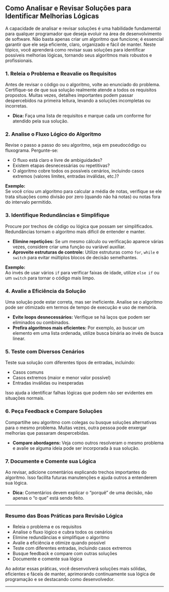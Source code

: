 
## Como Analisar e Revisar Soluções para Identificar Melhorias Lógicas

A capacidade de analisar e revisar soluções é uma habilidade fundamental para qualquer programador que deseja evoluir na área de desenvolvimento de software. Não basta apenas criar um algoritmo que funcione; é essencial garantir que ele seja eficiente, claro, organizado e fácil de manter. Neste tópico, você aprenderá como revisar suas soluções para identificar possíveis melhorias lógicas, tornando seus algoritmos mais robustos e profissionais.

### 1. **Releia o Problema e Reavalie os Requisitos**

Antes de revisar o código ou o algoritmo, volte ao enunciado do problema. Certifique-se de que sua solução realmente atende a todos os requisitos propostos. Muitas vezes, detalhes importantes podem passar despercebidos na primeira leitura, levando a soluções incompletas ou incorretas.

- **Dica:** Faça uma lista de requisitos e marque cada um conforme for atendido pela sua solução.

### 2. **Analise o Fluxo Lógico do Algoritmo**

Revise o passo a passo do seu algoritmo, seja em pseudocódigo ou fluxograma. Pergunte-se:

- O fluxo está claro e livre de ambiguidades?
- Existem etapas desnecessárias ou repetitivas?
- O algoritmo cobre todos os possíveis cenários, incluindo casos extremos (valores limites, entradas inválidas, etc.)?

**Exemplo:**  
Se você criou um algoritmo para calcular a média de notas, verifique se ele trata situações como divisão por zero (quando não há notas) ou notas fora do intervalo permitido.

### 3. **Identifique Redundâncias e Simplifique**

Procure por trechos de código ou lógica que possam ser simplificados. Redundâncias tornam o algoritmo mais difícil de entender e manter.

- **Elimine repetições:** Se um mesmo cálculo ou verificação aparece várias vezes, considere criar uma função ou variável auxiliar.
- **Aproveite estruturas de controle:** Utilize estruturas como `for`, `while` e `switch` para evitar múltiplos blocos de decisão semelhantes.

**Exemplo:**  
Ao invés de usar vários `if` para verificar faixas de idade, utilize `else if` ou um `switch` para tornar o código mais limpo.

### 4. **Avalie a Eficiência da Solução**

Uma solução pode estar correta, mas ser ineficiente. Analise se o algoritmo pode ser otimizado em termos de tempo de execução e uso de memória.

- **Evite loops desnecessários:** Verifique se há laços que podem ser eliminados ou combinados.
- **Prefira algoritmos mais eficientes:** Por exemplo, ao buscar um elemento em uma lista ordenada, utilize busca binária ao invés de busca linear.

### 5. **Teste com Diversos Cenários**

Teste sua solução com diferentes tipos de entradas, incluindo:

- Casos comuns
- Casos extremos (maior e menor valor possível)
- Entradas inválidas ou inesperadas

Isso ajuda a identificar falhas lógicas que podem não ser evidentes em situações normais.

### 6. **Peça Feedback e Compare Soluções**

Compartilhe seu algoritmo com colegas ou busque soluções alternativas para o mesmo problema. Muitas vezes, outra pessoa pode enxergar melhorias que passaram despercebidas.

- **Compare abordagens:** Veja como outros resolveram o mesmo problema e avalie se alguma ideia pode ser incorporada à sua solução.

### 7. **Documente e Comente sua Lógica**

Ao revisar, adicione comentários explicando trechos importantes do algoritmo. Isso facilita futuras manutenções e ajuda outros a entenderem sua lógica.

- **Dica:** Comentários devem explicar o “porquê” de uma decisão, não apenas o “o que” está sendo feito.

---

### **Resumo das Boas Práticas para Revisão Lógica**

- Releia o problema e os requisitos
- Analise o fluxo lógico e cubra todos os cenários
- Elimine redundâncias e simplifique o algoritmo
- Avalie a eficiência e otimize quando possível
- Teste com diferentes entradas, incluindo casos extremos
- Busque feedback e compare com outras soluções
- Documente e comente sua lógica

Ao adotar essas práticas, você desenvolverá soluções mais sólidas, eficientes e fáceis de manter, aprimorando continuamente sua lógica de programação e se destacando como desenvolvedor.

---
```